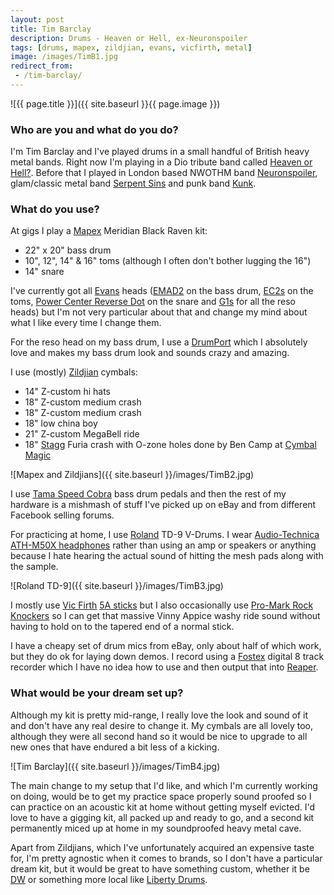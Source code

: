 ```yaml
---
layout: post
title: Tim Barclay
description: Drums - Heaven or Hell, ex-Neuronspoiler
tags: [drums, mapex, zildjian, evans, vicfirth, metal]
image: /images/TimB1.jpg
redirect_from:
 - /tim-barclay/
---
```


![{{ page.title }}]({{ site.baseurl }}{{ page.image }})

### Who are you and what do you do?

I'm Tim Barclay and I've played drums in a small handful of British heavy metal bands. Right now I'm playing in a Dio tribute band called [Heaven or Hell?](https://www.facebook.com/Heavenorhellband?fref=ts). Before that I played in London based NWOTHM band [Neuronspoiler](http://www.neuronspoiler.com/), glam/classic metal band [Serpent Sins](https://myspace.com/serpentsins) and punk band [Kunk](https://myspace.com/kunk).

### What do you use?

At gigs I play a [Mapex](http://mapexdrums.com/us/) Meridian Black Raven kit:

* 22" x 20" bass drum
* 10", 12", 14" & 16" toms (although I often don't bother lugging the 16")
* 14" snare

I've currently got all [Evans](http://www.evansdrumheads.com/EvansHome.Page?ActiveID=1194) heads ([EMAD2](http://amzn.to/1QW9ove) on the bass drum, [EC2s](http://amzn.to/24FwIKS) on the toms, [Power Center Reverse Dot](http://amzn.to/24FwLpT) on the snare and [G1s](http://amzn.to/1QW9uD3) for all the reso heads) but I'm not very particular about that and change my mind about what I like every time I change them.

For the reso head on my bass drum, I use a [DrumPort](http://www.drumport.co.uk/) which I absolutely love and makes my bass drum look and sounds crazy and amazing.

I use (mostly) [Zildjian](http://zildjian.com/) cymbals:

* 14" Z-custom hi hats
* 18" Z-custom medium crash
* 18" Z-custom medium crash
* 18" low china boy
* 21" Z-custom MegaBell ride
* 18" [Stagg](http://www.staggmusic.com/en/products/drums_percussion/cymbals_gongs.html) Furia crash with O-zone holes done by Ben Camp at [Cymbal Magic](http://cymbalmagic.com/)

![Mapex and Zildjians]({{ site.baseurl }}/images/TimB2.jpg)

I use [Tama Speed Cobra](http://amzn.to/24FwSlj) bass drum pedals and then the rest of my hardware is a mishmash of stuff I've picked up on eBay and from different Facebook selling forums.

For practicing at home, I use [Roland](http://www.roland.co.uk/categories/v-drums/) TD-9 V-Drums. I wear [Audio-Technica ATH-M50X headphones](http://amzn.to/24FwYJW) rather than using an amp or speakers or anything because I hate hearing the actual sound of hitting the mesh pads along with the sample.

![Roland TD-9]({{ site.baseurl }}/images/TimB3.jpg)

I mostly use [Vic Firth](http://www.vicfirth.com/) [5A sticks](http://amzn.to/1QW9Bi7) but I also occasionally use [Pro-Mark Rock Knockers](http://amzn.to/24FxiIA) so I can get that massive Vinny Appice washy ride sound without having to hold on to the tapered end of a normal stick.

I have a cheapy set of drum mics from eBay, only about half of which work, but they do ok for laying down demos. I record using a [Fostex](http://amzn.to/1QW9FhF) digital 8 track recorder which I have no idea how to use and then output that into [Reaper](http://www.reaper.fm/).

### What would be your dream set up?

Although my kit is pretty mid-range, I really love the look and sound of it and don't have any real desire to change it. My cymbals are all lovely too, although they were all second hand so it would be nice to upgrade to all new ones that have endured a bit less of a kicking.

![Tim Barclay]({{ site.baseurl }}/images/TimB4.jpg)

The main change to my setup that I'd like, and which I'm currently working on doing, would be to get my practice space properly sound proofed so I can practice on an acoustic kit at home without getting myself evicted. I'd love to have a gigging kit, all packed up and ready to go, and a second kit permanently miced up at home in my soundproofed heavy metal cave.

Apart from Zildjians, which I've unfortunately acquired an expensive taste for, I'm pretty agnostic when it comes to brands, so I don't have a particular dream kit, but it would be great to have something custom, whether it be [DW](http://www.dwdrums.com/) or something more local like [Liberty Drums](http://www.libertydrums.com/).
